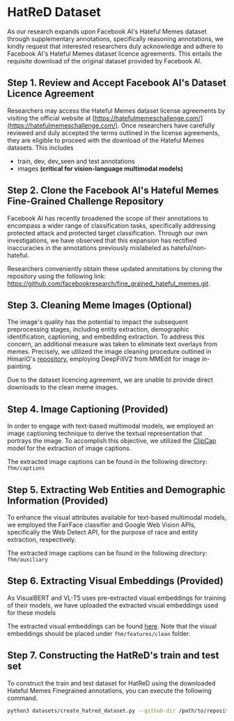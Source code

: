 # HatReD Dataset
As our research expands upon Facebook AI's Hateful Memes dataset through supplementary annotations, specifically reasoning annotations, we kindly request that interested researchers duly acknowledge and adhere to Facebook AI's Hateful Memes dataset licence agreements. This entails the requisite download of the original dataset provided by Facebook AI.

## Step 1. Review and Accept Facebook AI's Dataset Licence Agreement
Researchers may access the Hateful Memes dataset license agreements by visiting the official website at [https://hatefulmemeschallenge.com/](https://hatefulmemeschallenge.com/). Once researchers have carefully reviewed and duly accepted the terms outlined in the license agreements, they are eligible to proceed with the download of the Hateful Memes datasets. This includes
- train, dev, dev_seen and test annotations
- images **(critical for vision-language multimodal models)**

## Step 2. Clone the Facebook AI's Hateful Memes Fine-Grained Challenge Repository
Facebook AI has recently broadened the scope of their annotations to encompass a wider range of classification tasks, specifically addressing protected attack and protected target classification. Through our own investigations, we have observed that this expansion has rectified inaccuracies in the annotations previously mislabeled as hateful/non-hateful.

Researchers conveniently obtain these updated annotations by cloning the repository using the following link: https://github.com/facebookresearch/fine_grained_hateful_memes.git.

## Step 3. Cleaning Meme Images (Optional)
The image's quality has the potential to impact the subsequent preprocessing stages, including entity extraction, demographic identification, captioning, and embedding extraction. To address this concern, an additional measure was taken to eliminate text overlays from memes. Precisely, we utilized the image cleaning procedure outlined in HimariO's [repository](https://github.com/HimariO/HatefulMemesChallenge/blob/main/data_utils/README.md), employing DeepFillV2 from MMEdit for image in-painting.

Due to the dataset licencing agreement, we are unable to provide direct downloads to the clean meme images.

## Step 4. Image Captioning (Provided)
In order to engage with text-based multimodal models, we employed an image captioning technique to derive the textual representation that portrays the image. To accomplish this objective, we utilized the [ClipCap](https://github.com/rmokady/CLIP_prefix_caption) model for the extraction of image captions.

The extracted image captions can be found in the following directory: `fhm/captions`

## Step 5. Extracting Web Entities and Demographic Information (Provided)
To enhance the visual attributes available for text-based multimodal models, we employed the FairFace classifier and Google Web Vision APIs, specifically the Web Detect API, for the purpose of race and entity extraction, respectively.

The extracted image captions can be found in the following directory: `fhm/auxiliary`

## Step 6. Extracting Visual Embeddings (Provided)
As VisualBERT and VL-T5 uses pre-extracted visual embeddings for training of their models, we have uploaded the extracted visual embeddings used for these models

The extracted visual embeddings can be found [here](). Note that the visual embeddings should be placed under `fhm/features/clean` folder. 

## Step 7. Constructing the HatReD's train and test set
To construct the train and test dataset for HatReD using the downloaded Hateful Memes Finegrained annotations, you can execute the following command.

```bash
python3 datasets/create_hatred_dataset.py --github-dir /path/to/repository
```